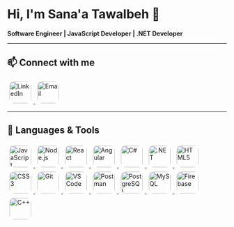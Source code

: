 
# Hi, I'm Sana'a Tawalbeh 👋

**Software Engineer | JavaScript Developer | .NET Developer**

---

## 📫 Connect with me

<a href="https://www.linkedin.com/in/sanaa-tawalbeh-959911318/">
  <img src="https://yt3.googleusercontent.com/i6KNxiy3gME-BulL4WnuGkTGqHuSYF8jl1WRn0rXftcJdHKcJ3gLAaPc-KfhmLSYPwf824=s900-c-k-c0x00ffffff-no-rj" alt="LinkedIn" width="50" height="50" style="margin: 5px; border-radius: 10px;" />
</a>

<a href="mailto:sanaatawalbeh0@gmail.com">
  <img src="https://static.vecteezy.com/system/resources/previews/021/514/701/non_2x/google-gmail-logo-symbol-design-illustration-with-black-background-free-vector.jpg" alt="Email" width="50" height="50" style="margin: 5px; border-radius: 10px;" />
</a>

---

## 🔧 Languages & Tools

<a href="https://developer.mozilla.org/en-US/docs/Web/JavaScript">
  <img src="https://upload.wikimedia.org/wikipedia/commons/6/6a/JavaScript-logo.png" alt="JavaScript" width="50" height="50" style="margin: 5px; border-radius: 10px;" />
</a>

<a href="https://nodejs.org/">
  <img src="https://upload.wikimedia.org/wikipedia/commons/d/d9/Node.js_logo.svg" alt="Node.js" width="50" height="50" style="margin: 5px; border-radius: 10px;" />
</a>

<a href="https://reactjs.org/">
  <img src="https://upload.wikimedia.org/wikipedia/commons/a/a7/React-icon.svg" alt="React" width="50" height="50" style="margin: 5px; border-radius: 10px;" />
</a>

<a href="https://angular.io/">
  <img src="https://upload.wikimedia.org/wikipedia/commons/c/cf/Angular_full_color_logo.svg" alt="Angular" width="50" height="50" style="margin: 5px; border-radius: 10px;" />
</a>

<a href="https://docs.microsoft.com/en-us/dotnet/csharp/">
  <img src="https://upload.wikimedia.org/wikipedia/commons/thumb/b/bd/Logo_C_sharp.svg/256px-Logo_C_sharp.svg.png" alt="C#" width="50" height="50" style="margin: 5px; border-radius: 10px;" />
</a>

<a href="https://dotnet.microsoft.com/">
  <img src="https://upload.wikimedia.org/wikipedia/commons/7/7d/Microsoft_.NET_logo.svg" alt=".NET" width="50" height="50" style="margin: 5px; border-radius: 10px;" />
</a>

<a href="https://developer.mozilla.org/en-US/docs/Web/HTML">
  <img src="https://upload.wikimedia.org/wikipedia/commons/6/61/HTML5_logo_and_wordmark.svg" alt="HTML5" width="50" height="50" style="margin: 5px; border-radius: 10px;" />
</a>

<a href="https://developer.mozilla.org/en-US/docs/Web/CSS">
  <img src="https://upload.wikimedia.org/wikipedia/commons/d/d5/CSS3_logo_and_wordmark.svg" alt="CSS3" width="50" height="50" style="margin: 5px; border-radius: 10px;" />
</a>

<a href="https://git-scm.com/">
  <img src="https://upload.wikimedia.org/wikipedia/commons/e/e0/Git-logo.svg" alt="Git" width="50" height="50" style="margin: 5px; border-radius: 10px;" />
</a>

<a href="https://code.visualstudio.com/">
  <img src="https://upload.wikimedia.org/wikipedia/commons/9/9a/Visual_Studio_Code_1.35_icon.svg" alt="VS Code" width="50" height="50" style="margin: 5px; border-radius: 10px;" />
</a>

<a href="https://www.postman.com/">
  <img src="https://encrypted-tbn0.gstatic.com/images?q=tbn:ANd9GcRFcYJoetYqKxgVtDoFHN08qIF811Aglug-sw&s" alt="Postman" width="50" height="50" style="margin: 5px; border-radius: 10px;" />
</a>

<a href="https://www.postgresql.org/">
  <img src="https://upload.wikimedia.org/wikipedia/commons/2/29/Postgresql_elephant.svg" alt="PostgreSQL" width="50" height="50" style="margin: 5px; border-radius: 10px;" />
</a>

<a href="https://www.mysql.com/">
  <img src="https://upload.wikimedia.org/wikipedia/en/d/dd/MySQL_logo.svg" alt="MySQL" width="50" height="50" style="margin: 5px; border-radius: 10px;" />
</a>

<a href="https://firebase.google.com/">
  <img src="https://upload.wikimedia.org/wikipedia/commons/3/37/Firebase_Logo.svg" alt="Firebase" width="50" height="50" style="margin: 5px; border-radius: 10px;" />
</a>

<a href="https://isocpp.org/">
  <img src="https://upload.wikimedia.org/wikipedia/commons/1/18/ISO_C%2B%2B_Logo.svg" alt="C++" width="50" height="50" style="margin: 5px; border-radius: 10px;" />
</a>

